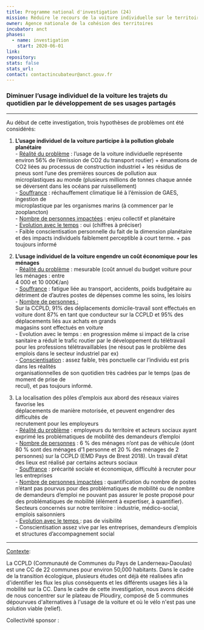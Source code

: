 ```yaml
---
title: Programme national d'investigation (24)
mission: Réduire le recours de la voiture individuelle sur le territoire
owner: Agence nationale de la cohésion des territoires
incubator: anct
phases:
  - name: investigation
    start: 2020-06-01
link: 
repository: 
stats: false
stats_url: 
contact: contactincubateur@anct.gouv.fr
---
```

<h3>Diminuer l’usage individuel de la voiture les trajets du quotidien par le développement de ses usages partagés</h3>
<hr />
<p><span style="font-weight: 400;">Au début de cette investigation, trois hypothèses de problèmes ont été considérés:</span></p>
<ol>
<li><span style="font-weight: 400;"><strong>L’usage individuel de la voiture participe à la pollution globale planétaire</strong><br />- <span style="text-decoration: underline;">Réalité du problème</span> : l’usage de la voiture individuelle représente environ 56% de l’émission de CO2 du transport routier) + émanations de CO2 liées au processus de construction industriel + les résidus de pneus sont l’une des premières sources de pollution aux microplastiques au monde (plusieurs millions de tonnes chaque année se déversent dans les océans par ruissellement)<br />- <span style="text-decoration: underline;">Souffrance</span> : réchauffement climatique lié à l’émission de GAES, ingestion de<br />microplastique par les organismes marins (à commencer par le zooplancton)<br />- <span style="text-decoration: underline;">Nombre de personnes impactées</span> : enjeu collectif et planétaire<br />- <span style="text-decoration: underline;">Evolution avec le temps</span> : oui (chiffres à préciser)<br />- Faible conscientisation personnelle du fait de la dimension planétaire et des impacts individuels faiblement perceptible à court terme. + pas toujours informé</span></li>
<li>
<p><strong>L’usage individuel de la voiture engendre un coût économique pour les ménages</strong><br />- <span style="text-decoration: underline;">Réalité du problème</span> : mesurable (coût annuel du budget voiture pour les ménages : entre<br />4 000 et 10 000€/an)<br />- <span style="text-decoration: underline;">Souffrance</span> : fatigue liée au transport, accidents, poids budgétaire au détriment de d’autres postes de dépenses comme les soins, les loisirs<br />- <span style="text-decoration: underline;">Nombre de personnes :</span><br />Sur la CCPLD, 91% des déplacements domicile-travail sont effectués en voiture dont 87% en tant que conducteur sur la CCPLD et 95% des déplacements liés aux achats en grands<br />magasins sont effectués en voiture<br />- Evolution avec le temps : en progression même si impact de la crise sanitaire a réduit le trafic routier par le développement du télétravail pour les professions télétravaillables (ne résout pas le problème des emplois dans le secteur industriel par ex)<br />- <span style="text-decoration: underline;">Conscientisation</span> : assez faible, très ponctuelle car l’individu est pris dans les réalités<br />organisationnelles de son quotidien très cadrées par le temps (pas de moment de prise de<br />recul), et pas toujours informé.</p>
</li>
<li>La localisation des pôles d’emplois aux abord des réseaux viaires favorise les<br />déplacements de manière motorisée, et peuvent engendrer des difficultés de<br />recrutement pour les employeurs<br />- <span style="text-decoration: underline;">Réalité du problème</span> : employeurs du territoire et acteurs sociaux ayant exprimé les problématiques de mobilité des demandeurs d’emploi<br />- <span style="text-decoration: underline;">Nombre de personnes</span> : 6 % des ménages n’ont pas de véhicule (dont 80 % sont des ménages d’1 personne et 20 % des ménages de 2 personnes) sur la CCPLD (EMD Pays de Brest 2018). Un travail d’état des lieux est réalisé par certains acteurs sociaux<br />- <span style="text-decoration: underline;">Souffrance</span> : précarité sociale et économique, difficulté à recruter pour les entreprises<br />- <span style="text-decoration: underline;">Nombre de personnes impactées</span> : quantification du nombre de postes n’étant pas pourvus pour des problématiques de mobilité ou de nombre de demandeurs d’emploi ne pouvant pas assurer le poste proposé pour des problématiques de mobilité (élément à expertiser, à quantifier). Secteurs concernés sur notre territoire : industrie, médico-social, emplois saisonniers<br />- <span style="text-decoration: underline;">Evolution avec le temps </span>: pas de visibilité<br />- Conscientisation assez vive par les entreprises, demandeurs d’emplois et structures d’accompagnement social</li>
</ol>
<hr />
<p><span style="text-decoration: underline;">Contexte</span>:</p>
<p>La CCPLD (Communauté de Communes du Pays de Landerneau-Daoulas) est une CC de 22 communes pour environ 50,000 habitants. Dans le cadre de la transition écologique, plusieurs études ont déjà été réalisées afin d'identifier les flux les plus conséquents et les différents usages liés à la mobilité sur la CC. Dans le cadre de cette investigation, nous avons décidé de nous concentrer sur le plateau de Ploudiry, composé de 5 communes dépourvues d'alternatives à l'usage de la voiture et où le vélo n'est pas une solution viable (relief). </p>
Collectivité sponsor : 
